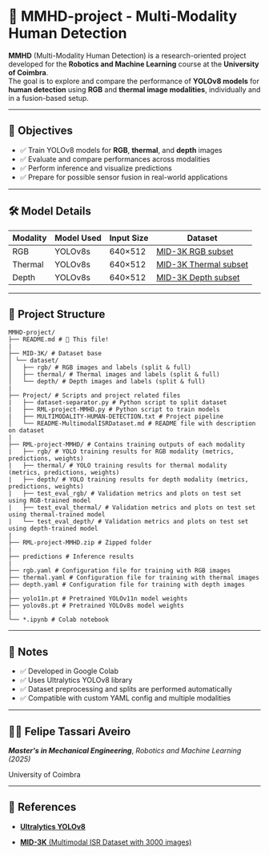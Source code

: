 # 🤖 **MMHD-project - Multi-Modality Human Detection**

**MMHD** (Multi-Modality Human Detection) is a research-oriented project developed for the **Robotics and Machine Learning** course at the **University of Coimbra**.  
The goal is to explore and compare the performance of **YOLOv8 models** for **human detection** using **RGB** and **thermal image modalities**, individually and in a fusion-based setup.

---

## 🎯 Objectives

- ✅ Train YOLOv8 models for **RGB**, **thermal**, and **depth** images
- ✅ Evaluate and compare performances across modalities
- ✅ Perform inference and visualize predictions
- ✅ Prepare for possible sensor fusion in real-world applications

---

## 🛠️ Model Details

| Modality | Model Used | Input Size | Dataset |
|----------|------------|------------|------------|
| RGB      | YOLOv8s    | 640×512    | [MID-3K RGB subset](https://github.com/felipe-aveiro/MMHD-project/MID-3K/dataset/rgb) |
| Thermal  | YOLOv8s    | 640×512    | [MID-3K Thermal subset](https://github.com/felipe-aveiro/MMHD-project/dataset/thermal) |
| Depth  | YOLOv8s    | 640×512    | [MID-3K Depth subset](https://github.com/felipe-aveiro/MMHD-project/dataset/depth) |

---

## 📁 Project Structure
```
MMHD-project/
├── README.md # 📌 This file!
|
├── MID-3K/ # Dataset base
│ └── dataset/
│   ├── rgb/ # RGB images and labels (split & full)
│   ├── thermal/ # Thermal images and labels (split & full)
│   └── depth/ # Depth images and labels (split & full)
|
├── Project/ # Scripts and project related files
|   ├── dataset-separator.py # Python script to split dataset
|   ├── RML-project-MMHD.py # Python script to train models
|   ├── MULTIMODALITY-HUMAN-DETECTION.txt # Project pipeline
│   └── README-MultimodalISRDataset.md # README file with description on dataset
|
├── RML-project-MMHD/ # Contains training outputs of each modality
|   ├── rgb/ # YOLO training results for RGB modality (metrics, predictions, weights)
|   ├── thermal/ # YOLO training results for thermal modality (metrics, predictions, weights)
|   ├── depth/ # YOLO training results for depth modality (metrics, predictions, weights)
|   ├── test_eval_rgb/ # Validation metrics and plots on test set using RGB-trained model
|   ├── test_eval_thermal/ # Validation metrics and plots on test set using thermal-trained model
|   └── test_eval_depth/ # Validation metrics and plots on test set using depth-trained model
|
├── RML-project-MMHD.zip # Zipped folder
|
├── predictions # Inference results
|
├── rgb.yaml # Configuration file for training with RGB images
├── thermal.yaml # Configuration file for training with thermal images
├── depth.yaml # Configuration file for training with depth images
|
├── yolo11n.pt # Pretrained YOLOv11n model weights
├── yolov8s.pt # Pretrained YOLOv8s model weights
|
└── *.ipynb # Colab notebook
```

---

## 📌 Notes

- ✅ Developed in Google Colab
- ✅ Uses Ultralytics YOLOv8 library
- ✅ Dataset preprocessing and splits are performed automatically
- ✅ Compatible with custom YAML config and multiple modalities

---

## 👨‍💻 Felipe Tassari Aveiro

**_Master's in Mechanical Engineering_**,
_Robotics and Machine Learning (2025)_

University of Coimbra

---

## 📎 References

- [**Ultralytics YOLOv8**](https://docs.ultralytics.com/)

- [**MID-3K** (Multimodal ISR Dataset with 3000 images)](https://github.com/kennedyk1/MID-3K)
